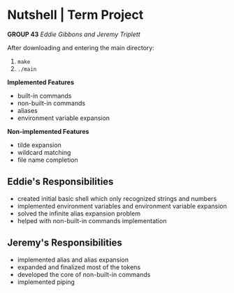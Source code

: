 # Nutshell | Term Project

**GROUP 43**
*Eddie Gibbons and Jeremy Triplett*

After downloading and entering the main directory:

1. `make`
2. `./main`

**Implemented Features**
<p1>
- built-in commands
- non-built-in commands
- aliases
- environment variable expansion
</p1>
 
**Non-implemented Features**
<p2>
- tilde expansion
- wildcard matching
- file name completion
</p2>


<h2> Eddie's Responsibilities </h2>

 - created initial basic shell which only recognized strings and numbers
 - implemented environment variables and environment variable expansion
 - solved the infinite alias expansion problem
 - helped with non-built-in commands implementation

<h2>Jeremy's Responsibilities</h2>

 - implemented alias and alias expansion
 - expanded and finalized most of the tokens
 - developed the core of non-built-in commands
 - implemented piping
